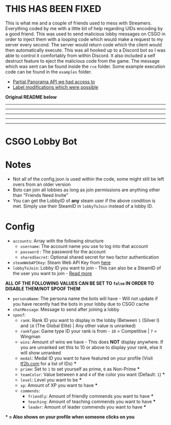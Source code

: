 # **THIS HAS BEEN FIXED**

This is what me and a couple of friends used to mess with Streamers. Everything coded by me with a little bit of help regarding UIDs encoding by a good friend. This was used to send malicious lobby messages on CSGO in order to inject them with a looping code which would make a request to my server every second. The server would return code which the client would then automatically execute. This was all hooked up to a Discord bot so I was able to control it comfortably from within Discord. It also included a self destruct feature to eject the malicious code from the game. The message which was sent can be found inside the `rce` folder. Some example execution code can be found in the `examples` folder.

- [Partial Panorama API we had access to](https://developer.valvesoftware.com/wiki/CSGO_Panorama_API)
- [Label modifications which were possible](https://developer.valvesoftware.com/wiki/Dota_2_Workshop_Tools/Panorama/Panels#Label)

**Original README below**

---
---
---
---
---

# CSGO Lobby Bot

# Notes

- Not all of the config.json is used within the code, some might still be left overs from an older version
- Bots can join all lobbies as long as join permissions are anything other than "Friends Need Invite"
- You can get the LobbyID of **any** steam user if the above condition is met. Simply use their SteamID in `lobbyToJoin` instead of a lobby ID.

# Config

- `accounts`: Array with the following structure
  - `username`: The account name you use to log into that account
  - `password` : The password for the account
  - `sharedSecret`: Optional shared secret for two factor authentication
- `steamWebAPIKey`: Steam Web API Key from [here](https://steamcommunity.com/dev/apikey)
- `lobbyToJoin`: Lobby ID you want to join - This can also be a SteamID of the user you want to join - [Read more](#notes)

**ALL OF THE FOLLOWING VALUES CAN BE SET TO `false` IN ORDER TO DISABLE THEM/NOT SPOOF THEM**

- `personaName`: The persona name the bots will have - Will not update if you have recently had the bots in your lobby due to CSGO cache
- `chatMessage`: Message to send after joining a lobby
- `spoof`:
  - `rank`: Rank ID you want to display in the lobby (Between `1` (Silver I) and `18` (The Global Elite) | Any other value is unranked)
  - `rankType`: Game type ID your rank is from - `10` = Competitive | `7` = Wingman
  - `wins`: Amount of wins we have - This does **NOT** display anywhere. If you are unranked set this to 10 or above to display your rank, else it will show unranked
  - `medal`: Medal ID you want to have featured on your profile (Visit [tf2b.com](https://tf2b.com/itemlist.php?gid=730) for a list of IDs) **\***
  - `prime`: Set to `1` to set yourself as prime, `0` as Non-Prime **\***
  - `teamColor`: Value between `0` and `4` of the color you want (Default: `1`) **\***
  - `level`: Level you want to be **\***
  - `xp`: Amount of XP you want to have **\***
  - `commends`:
    - `friendly`: Amount of friendly commends you want to have **\***
    - `teaching`: Amount of teaching commends you want to have **\***
    - `leader`: Amount of leader commends you want to have **\***

**\* = Also shows on your profile when someone clicks on you**

